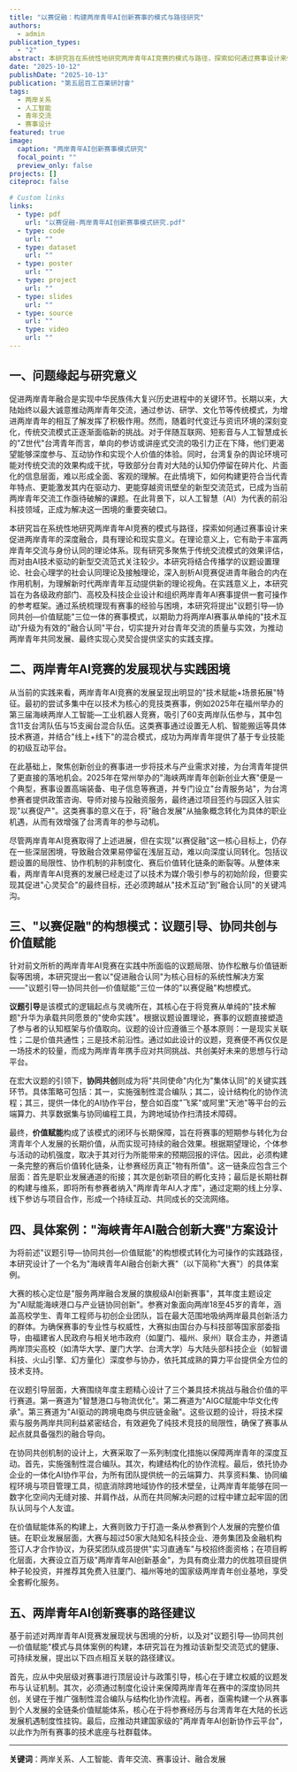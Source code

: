 ```yaml
---
title: "以赛促融：构建两岸青年AI创新赛事的模式与路径研究"
authors:
  - admin
publication_types:
  - "2"
abstract: 本研究旨在系统性地研究两岸青年AI竞赛的模式与路径，探索如何通过赛事设计来促进两岸青年的深度融合。研究提出"议题引导—协同共创—价值赋能"三位一体的"以赛促融"构想模式，并设计"海峡青年AI融合创新大赛"具体案例。研究为各级政府部门、高校及科技企业设计和组织两岸青年AI赛事提供了一套可操作的参考框架，有助于将两岸AI赛事从单纯的"技术互动"升级为有效的"融合认同"平台。
date: "2025-10-12"
publishDate: "2025-10-13"
publication: "第五屆百工百業研討會"
tags:
  - 两岸关系
  - 人工智能
  - 青年交流
  - 赛事设计
featured: true
image:
  caption: "两岸青年AI创新赛事模式研究"
  focal_point: ""
  preview_only: false
projects: []
citeproc: false

# Custom links
links:
  - type: pdf
    url: "以赛促融-两岸青年AI创新赛事模式研究.pdf"
  - type: code
    url: ""
  - type: dataset
    url: ""
  - type: poster
    url: ""
  - type: project
    url: ""
  - type: slides
    url: ""
  - type: source
    url: ""
  - type: video
    url: ""
---
```


## 一、问题缘起与研究意义

促进两岸青年融合是实现中华民族伟大复兴历史进程中的关键环节。长期以来，大陆始终以最大诚意推动两岸青年交流，通过参访、研学、文化节等传统模式，为增进两岸青年的相互了解发挥了积极作用。然而，随着时代变迁与资讯环境的深刻变化，传统交流模式正逐渐面临新的挑战。对于伴随互联网、短影音与人工智慧成长的"Z世代"台湾青年而言，单向的参访或讲座式交流的吸引力正在下降，他们更渴望能够深度参与、互动协作和实现个人价值的体验。同时，台湾复杂的舆论环境可能对传统交流的效果构成干扰，导致部分台青对大陆的认知仍停留在碎片化、片面化的信息层面，难以形成全面、客观的理解。在此情境下，如何构建更符合当代青年特点、更能激发其内在驱动力、更能穿越资讯壁垒的新型交流范式，已成为当前两岸青年交流工作亟待破解的课题。在此背景下，以人工智慧（AI）为代表的前沿科技领域，正成为解决这一困境的重要突破口。

本研究旨在系统性地研究两岸青年AI竞赛的模式与路径，探索如何通过赛事设计来促进两岸青年的深度融合，具有理论和现实意义。在理论意义上，它有助于丰富两岸青年交流与身份认同的理论体系。现有研究多聚焦于传统交流模式的效果评估，而对由AI技术驱动的新型交流范式关注较少。本研究将结合传播学的议题设置理论、社会心理学的社会认同理论及接触理论，深入剖析AI竞赛促进青年融合的内在作用机制，为理解新时代两岸青年互动提供新的理论视角。在实践意义上，本研究旨在为各级政府部门、高校及科技企业设计和组织两岸青年AI赛事提供一套可操作的参考框架。通过系统梳理现有赛事的经验与困境，本研究将提出"议题引导—协同共创—价值赋能"三位一体的赛事模式，以期助力将两岸AI赛事从单纯的"技术互动"升级为有效的"融合认同"平台，切实提升对台青年交流的质量与实效，为推动两岸青年共同发展、最终实现心灵契合提供坚实的实践支撑。

## 二、两岸青年AI竞赛的发展现状与实践困境

从当前的实践来看，两岸青年AI竞赛的发展呈现出明显的"技术赋能+场景拓展"特征。最初的尝试多集中在以技术为核心的竞技类赛事，例如2025年在福州举办的第三届海峡两岸人工智能—工业机器人竞赛，吸引了60支两岸队伍参与，其中包含11支台湾队伍与15支闽台混合队伍。这类赛事通过设置无人机、智能搬运等具体技术赛道，并结合"线上+线下"的混合模式，成功为两岸青年提供了基于专业技能的初级互动平台。

在此基础上，聚焦创新创业的赛事进一步将技术与产业需求对接，为台湾青年提供了更直接的落地机会。2025年在常州举办的"海峡两岸青年创新创业大赛"便是一个典型，赛事设置高端装备、电子信息等赛道，并专门设立"台青服务站"，为台湾参赛者提供政策咨询、导师对接与投融资服务，最终通过项目签约与园区入驻实现"以赛促产"。这类赛事的意义在于，将"融合发展"从抽象概念转化为具体的职业机遇，从而有效增强了台湾青年的参与动机。

尽管两岸青年AI竞赛取得了上述进展，但在实现"以赛促融"这一核心目标上，仍存在一些深层困境，导致融合效果易停留在浅层互动，难以向深度认同转化。包括议题设置的局限性、协作机制的非制度化、赛后价值转化链条的断裂等。从整体来看，两岸青年AI竞赛的发展已经走过了以技术为媒介吸引参与的初始阶段，但要实现其促进"心灵契合"的最终目标，还必须跨越从"技术互动"到"融合认同"的关键鸿沟。

## 三、"以赛促融"的构想模式：议题引导、协同共创与价值赋能

针对前文所析的两岸青年AI竞赛在实践中所面临的议题局限、协作松散与价值链断裂等困境，本研究提出一套以"促进融合认同"为核心目标的系统性解决方案——"议题引导—协同共创—价值赋能"三位一体的"以赛促融"构想模式。

**议题引导**是该模式的逻辑起点与灵魂所在，其核心在于将竞赛从单纯的"技术解题"升华为承载共同愿景的"使命实践"。根据议题设置理论，赛事的议题直接塑造了参与者的认知框架与价值取向。议题的设计应遵循三个基本原则：一是现实关联性；二是价值共通性；三是技术前沿性。通过如此设计的议题，竞赛便不再仅仅是一场技术的较量，而成为两岸青年携手应对共同挑战、共创美好未来的思想与行动平台。

在宏大议题的引领下，**协同共创**则成为将"共同使命"内化为"集体认同"的关键实践环节。具体策略可包括：其一，实施强制性混合编队；其二，设计结构化的协作流程；其三，提供一体化的AI协作平台，整合如百度"飞桨"或阿里"天池"等平台的云端算力、共享数据集与协同编程工具，为跨地域协作扫清技术障碍。

最终，**价值赋能**构成了该模式的闭环与长期保障，旨在将赛事的短期参与转化为台湾青年个人发展的长期价值，从而实现可持续的融合效果。根据期望理论，个体参与活动的动机强度，取决于其对行为所能带来的预期回报的评估。因此，必须构建一条完整的赛后价值转化链条，让参赛经历真正"物有所值"。这一链条应包含三个层面：首先是职业发展通道的衔接；其次是创新项目的孵化支持；最后是长期社群的构建与维系，即将所有参赛者纳入"两岸青年AI人才库"，通过定期的线上分享、线下参访与项目合作，形成一个持续互动、共同成长的交流网络。

## 四、具体案例："海峡青年AI融合创新大赛"方案设计

为将前述"议题引导—协同共创—价值赋能"的构想模式转化为可操作的实践路径，本研究设计了一个名为"海峡青年AI融合创新大赛"（以下简称"大赛"）的具体案例。

大赛的核心定位是"服务两岸融合发展的旗舰级AI创新赛事"，其年度主题设定为"AI赋能海峡港口与产业链协同创新"。参赛对象面向两岸18至45岁的青年，涵盖高校学生、青年工程师与初创企业团队，旨在最大范围地吸纳两岸最具创新活力的群体。为确保赛事的专业性与权威性，大赛拟由国台办与科技部等国家部委指导，由福建省人民政府与相关地市政府（如厦门、福州、泉州）联合主办，并邀请两岸顶尖高校（如清华大学、厦门大学、台湾大学）与大陆头部科技企业（如智谱科技、火山引擎、幻方量化）深度参与协办，依托其成熟的算力平台提供全方位的技术支持。

在议题引导层面，大赛围绕年度主题精心设计了三个兼具技术挑战与融合价值的平行赛道。第一赛道为"智慧港口与物流优化"。第二赛道为"AIGC赋能中华文化传承"。第三赛道为"AI驱动的跨境电商与供应链金融"。这些议题的设计，将技术探索与服务两岸共同利益紧密结合，有效避免了纯技术竞技的局限性，确保了赛事从起点就具备强烈的融合导向。

在协同共创机制的设计上，大赛采取了一系列制度化措施以保障两岸青年的深度互动。首先，实施强制性混合编队。其次，构建结构化的协作流程。最后，依托协办企业的一体化AI协作平台，为所有团队提供统一的云端算力、共享资料集、协同编程环境与项目管理工具，彻底消除跨地域协作的技术壁垒，让两岸青年能够在同一数字化空间内无缝对接、并肩作战，从而在共同解决问题的过程中建立起牢固的团队认同与个人友谊。

在价值赋能体系的构建上，大赛则致力于打造一条从参赛到个人发展的完整价值链。在职业发展层面，大赛与超过50家大陆知名科技企业、港务集团及金融机构签订人才合作协议，为获奖团队成员提供"实习直通车"与校招终面资格；在项目孵化层面，大赛设立百万级"两岸青年AI创新基金"，为具有商业潜力的优胜项目提供种子轮投资，并推荐其免费入驻厦门、福州等地的国家级两岸青年创业基地，享受全套孵化服务。

## 五、两岸青年AI创新赛事的路径建议

基于前述对两岸青年AI竞赛发展现状与困境的分析，以及对"议题引导—协同共创—价值赋能"模式与具体案例的构建，本研究旨在为推动该新型交流范式的健康、可持续发展，提出以下四点相互关联的路径建议。

首先，应从中央层级对赛事进行顶层设计与政策引导，核心在于建立权威的议题发布与认证机制。其次，必须通过制度化设计来保障两岸青年在赛中的深度协同共创，关键在于推广强制性混合编队与结构化协作流程。再者，亟需构建一个从赛事到个人发展的全链条价值赋能体系，核心在于将参赛经历与台湾青年在大陆的长远发展机遇制度性挂钩。最后，应推动共建国家级的"两岸青年AI创新协作云平台"，以此作为所有赛事的技术底座与社群载体。

---

**关键词**：两岸关系、人工智能、青年交流、赛事设计、融合发展